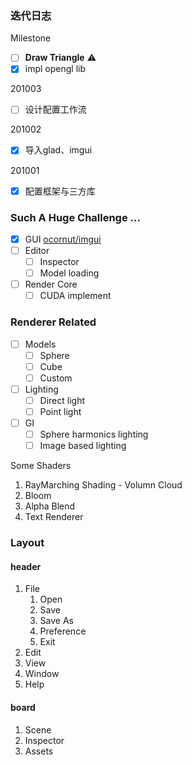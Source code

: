 ### 迭代日志

Milestone
  - [ ] **Draw Triangle** ⚠
  - [x] impl opengl lib

201003
  - [ ] 设计配置工作流

201002
  - [x] 导入glad、imgui

201001
  - [x] 配置框架与三方库




### Such A Huge Challenge ...

- [x] GUI
  [ocornut/imgui](https://github.com/ocornut/imgui)
- [ ] Editor
  - [ ] Inspector
  - [ ] Model loading
- [ ] Render Core
  - [ ] CUDA implement

### Renderer Related

- [ ] Models
  - [ ] Sphere
  - [ ] Cube
  - [ ] Custom
- [ ] Lighting
  - [ ] Direct light
  - [ ] Point light
- [ ] GI
  - [ ] Sphere harmonics lighting
  - [ ] Image based lighting

Some Shaders

1. RayMarching Shading - Volumn Cloud
2. Bloom
3. Alpha Blend
4. Text Renderer


### Layout

#### header

1. File
   1. Open
   2. Save
   3. Save As
   4. Preference
   5. Exit
2. Edit
3. View
4. Window
5. Help

#### board

1. Scene
2. Inspector
3. Assets
